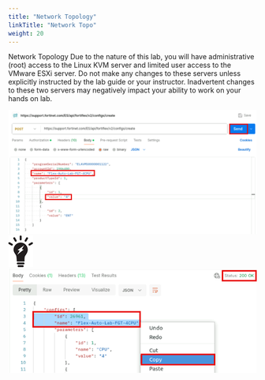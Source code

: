 ```yaml
---
title: "Network Topology"
linkTitle: "Network Topo"
weight: 20
---
```


Network Topology
Due to the nature of this lab, you will have administrative (root) access to the Linux
KVM server and limited user access to the VMware ESXi server. Do not make any
changes to these servers unless explicitly instructed by the lab guide or your instructor.
Inadvertent changes to these two servers may negatively impact your ability to work on
your hands on lab.


![Screenshot](screenshot_072.png)
![Screenshot](screenshot_073.png)
![Screenshot](screenshot_074.png)